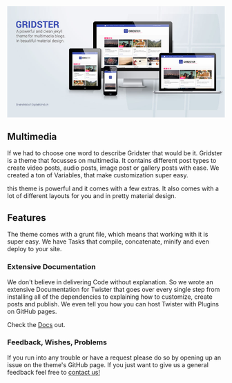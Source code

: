 ![gridster preview](/img/gridster_preview.jpg)

## Multimedia
If we had to choose one word to describe Gridster that would be it. Gridster is a theme that focusses on multimedia. It contains different post types to create video posts, audio posts, image post or gallery posts with ease. We created a ton of Variables, that make customization super easy.

this theme is powerful and it comes with a few extras. It also comes with a lot of different layouts for you and in pretty material design.

## Features
The theme comes with a grunt file, which means that working with it is super easy. We have Tasks that compile, concatenate, minify and even deploy to your site.

### Extensive Documentation
We don't believe in delivering Code without explanation. So we wrote an extensive Documentation for Twister that goes over every single step from installing all of the dependencies to explaining how to customize, create posts and publish. We even tell you how you can host Twister with Plugins on GitHub pages.

Check the [Docs](http://gridster.digitalmind.ch/documentation/) out.

### Feedback, Wishes, Problems
If you run into any trouble or have a request please do so by opening up an issue on the theme's GitHub page.
If you just want to give us a general feedback feel free to [contact us!](http://digitalmind.ch/contact/)
